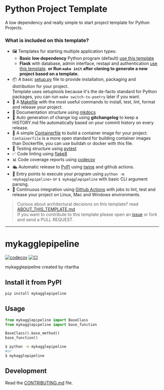 
# Python Project Template

A low dependency and really simple to start project template for Python Projects.



### What is included on this template?

- 🖼️ Templates for starting multiple application types:
  * **Basic low dependency** Python program (default) [use this template](https://github.com/rochacbruno/python-project-template/generate)
  * **Flask** with database, admin interface, restapi and authentication [use this template](https://github.com/rochacbruno/flask-project-template/generate).
  **or Run `make init` after cloning to generate a new project based on a template.**
- 📦 A basic [setup.py](setup.py) file to provide installation, packaging and distribution for your project.  
  Template uses setuptools because it's the de-facto standard for Python packages, you can run `make switch-to-poetry` later if you want.
- 🤖 A [Makefile](Makefile) with the most useful commands to install, test, lint, format and release your project.
- 📃 Documentation structure using [mkdocs](http://www.mkdocs.org)
- 💬 Auto generation of change log using **gitchangelog** to keep a HISTORY.md file automatically based on your commit history on every release.
- 🐋 A simple [Containerfile](Containerfile) to build a container image for your project.  
  `Containerfile` is a more open standard for building container images than Dockerfile, you can use buildah or docker with this file.
- 🧪 Testing structure using [pytest](https://docs.pytest.org/en/latest/)
- ✅ Code linting using [flake8](https://flake8.pycqa.org/en/latest/)
- 📊 Code coverage reports using [codecov](https://about.codecov.io/sign-up/)
- 🛳️ Automatic release to [PyPI](https://pypi.org) using [twine](https://twine.readthedocs.io/en/latest/) and github actions.
- 🎯 Entry points to execute your program using `python -m <mykagglepipeline>` or `$ mykagglepipeline` with basic CLI argument parsing.
- 🔄 Continuous integration using [Github Actions](.github/workflows/) with jobs to lint, test and release your project on Linux, Mac and Windows environments.

> Curious about architectural decisions on this template? read [ABOUT_THIS_TEMPLATE.md](ABOUT_THIS_TEMPLATE.md)  
> If you want to contribute to this template please open an [issue](https://github.com/rochacbruno/python-project-template/issues) or fork and send a PULL REQUEST.


<!--  DELETE THE LINES ABOVE THIS AND WRITE YOUR PROJECT README BELOW -->

---
# mykagglepipeline

[![codecov](https://codecov.io/gh/ritartha/myKagglePipeline/branch/main/graph/badge.svg?token=myKagglePipeline_token_here)](https://codecov.io/gh/ritartha/myKagglePipeline)
[![CI](https://github.com/ritartha/myKagglePipeline/actions/workflows/main.yml/badge.svg)](https://github.com/ritartha/myKagglePipeline/actions/workflows/main.yml)

mykagglepipeline created by ritartha

## Install it from PyPI

```bash
pip install mykagglepipeline
```

## Usage

```py
from mykagglepipeline import BaseClass
from mykagglepipeline import base_function

BaseClass().base_method()
base_function()
```

```bash
$ python -m mykagglepipeline
#or
$ mykagglepipeline
```

## Development

Read the [CONTRIBUTING.md](CONTRIBUTING.md) file.
